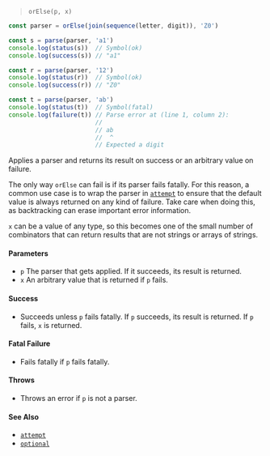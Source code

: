 <!--
 Copyright (c) 2020 Thomas J. Otterson
 
 This software is released under the MIT License.
 https://opensource.org/licenses/MIT
-->

> `orElse(p, x)`

```javascript
const parser = orElse(join(sequence(letter, digit)), 'Z0')

const s = parse(parser, 'a1')
console.log(status(s))  // Symbol(ok)
console.log(success(s)) // "a1"

const r = parse(parser, '12')
console.log(status(r))  // Symbol(ok)
console.log(success(r)) // "Z0"

const t = parse(parser, 'ab')
console.log(status(t))  // Symbol(fatal)
console.log(failure(t)) // Parse error at (line 1, column 2):
                        //
                        // ab
                        //  ^
                        // Expected a digit
```

Applies a parser and returns its result on success or an arbitrary value on failure.

The only way `orElse` can fail is if its parser fails fatally. For this reason, a common use case is to wrap the parser in [`attempt`](attempt.md) to ensure that the default value is always returned on any kind of failure. Take care when doing this, as backtracking can erase important error information.

`x` can be a value of any type, so this becomes one of the small number of combinators that can return results that are not strings or arrays of strings.

#### Parameters

* `p` The parser that gets applied. If it succeeds, its result is returned.
* `x` An arbitrary value that is returned if `p` fails.

#### Success

* Succeeds unless `p` fails fatally. If `p` succeeds, its result is returned. If `p` fails, `x` is returned.

#### Fatal Failure

* Fails fatally if `p` fails fatally.

#### Throws

* Throws an error if `p` is not a parser.

#### See Also

* [`attempt`](attempt.md)
* [`optional`](optional.md)